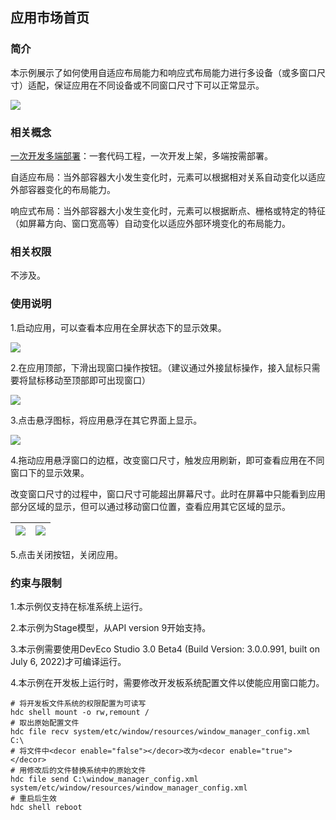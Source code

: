 ## 应用市场首页

### 简介
本示例展示了如何使用自适应布局能力和响应式布局能力进行多设备（或多窗口尺寸）适配，保证应用在不同设备或不同窗口尺寸下可以正常显示。

![](screenshots/Devices/preview.png)

### 相关概念

[一次开发多端部署](https://gitee.com/openharmony/docs/tree/master/zh-cn/application-dev/key-features/multi-device-app-dev)：一套代码工程，一次开发上架，多端按需部署。

自适应布局：当外部容器大小发生变化时，元素可以根据相对关系自动变化以适应外部容器变化的布局能力。

响应式布局：当外部容器大小发生变化时，元素可以根据断点、栅格或特定的特征（如屏幕方向、窗口宽高等）自动变化以适应外部环境变化的布局能力。

### 相关权限

不涉及。

### 使用说明

1.启动应用，可以查看本应用在全屏状态下的显示效果。

![](screenshots/Devices/img.png)

2.在应用顶部，下滑出现窗口操作按钮。（建议通过外接鼠标操作，接入鼠标只需要将鼠标移动至顶部即可出现窗口）

![](screenshots/Devices/img2.png)

3.点击悬浮图标，将应用悬浮在其它界面上显示。

![](screenshots/Devices/img3.png)

4.拖动应用悬浮窗口的边框，改变窗口尺寸，触发应用刷新，即可查看应用在不同窗口下的显示效果。

改变窗口尺寸的过程中，窗口尺寸可能超出屏幕尺寸。此时在屏幕中只能看到应用部分区域的显示，但可以通过移动窗口位置，查看应用其它区域的显示。

| ![](screenshots/Devices/img4.png) | ![](screenshots/Devices/img5.png) |
| --------------------------------- | --------------------------------- |

5.点击关闭按钮，关闭应用。

### 约束与限制
1.本示例仅支持在标准系统上运行。

2.本示例为Stage模型，从API version 9开始支持。

3.本示例需要使用DevEco Studio 3.0 Beta4 (Build Version: 3.0.0.991, built on July 6, 2022)才可编译运行。

4.本示例在开发板上运行时，需要修改开发板系统配置文件以使能应用窗口能力。

```shell
# 将开发板文件系统的权限配置为可读写
hdc shell mount -o rw,remount /
# 取出原始配置文件
hdc file recv system/etc/window/resources/window_manager_config.xml C:\
# 将文件中<decor enable="false"></decor>改为<decor enable="true"></decor>
# 用修改后的文件替换系统中的原始文件
hdc file send C:\window_manager_config.xml system/etc/window/resources/window_manager_config.xml
# 重启后生效
hdc shell reboot
```

